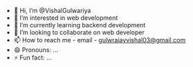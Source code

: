 - 👋 Hi, I’m @VishalGulwariya
- 👀 I’m interested in web development 
- 🌱 I’m currently learning backend development
- 💞️ I’m looking to collaborate on web developer
- 📫 How to reach me - email - gulwraiayvishal03@gmail.com
- 😄 Pronouns: ...
- ⚡ Fun fact: ...

<!---
VishalGulwariya/VishalGulwariya is a ✨ special ✨ repository because its `README.md` (this file) appears on your GitHub profile.
You can click the Preview link to take a look at your changes.
--->
